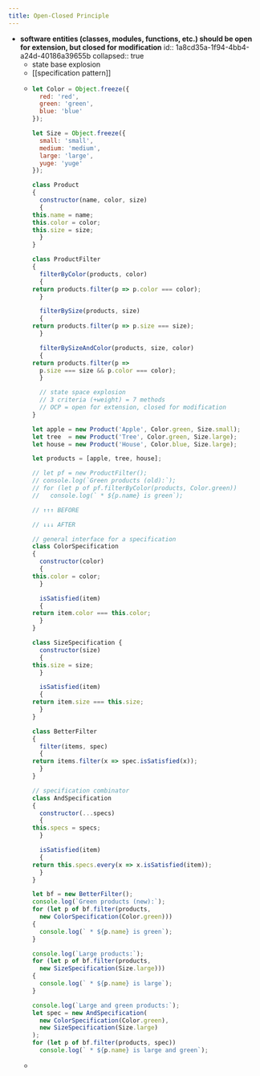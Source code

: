 ```yaml
---
title: Open-Closed Principle
---
```


- __software entities (classes, modules, functions, etc.) should be open for extension, but closed for modification__
  id:: 1a8cd35a-1f94-4bb4-a24d-40186a39655b
  collapsed:: true
	- state base explosion
	- [[specification pattern]]
	- ```javascript
	  let Color = Object.freeze({
	    red: 'red',
	    green: 'green',
	    blue: 'blue'
	  });
	  
	  let Size = Object.freeze({
	    small: 'small',
	    medium: 'medium',
	    large: 'large',
	    yuge: 'yuge'
	  });
	  
	  class Product
	  {
	    constructor(name, color, size)
	    {
	  this.name = name;
	  this.color = color;
	  this.size = size;
	    }
	  }
	  
	  class ProductFilter
	  {
	    filterByColor(products, color)
	    {
	  return products.filter(p => p.color === color);
	    }
	  
	    filterBySize(products, size)
	    {
	  return products.filter(p => p.size === size);
	    }
	  
	    filterBySizeAndColor(products, size, color)
	    {
	  return products.filter(p =>
	    p.size === size && p.color === color);
	    }
	  
	    // state space explosion
	    // 3 criteria (+weight) = 7 methods
	    // OCP = open for extension, closed for modification
	  }
	  
	  let apple = new Product('Apple', Color.green, Size.small);
	  let tree  = new Product('Tree', Color.green, Size.large);
	  let house = new Product('House', Color.blue, Size.large);
	  
	  let products = [apple, tree, house];
	  
	  // let pf = new ProductFilter();
	  // console.log(`Green products (old):`);
	  // for (let p of pf.filterByColor(products, Color.green))
	  //   console.log(` * ${p.name} is green`);
	  
	  // ↑↑↑ BEFORE
	  
	  // ↓↓↓ AFTER
	  
	  // general interface for a specification
	  class ColorSpecification
	  {
	    constructor(color)
	    {
	  this.color = color;
	    }
	  
	    isSatisfied(item)
	    {
	  return item.color === this.color;
	    }
	  }
	  
	  class SizeSpecification {
	    constructor(size)
	    {
	  this.size = size;
	    }
	  
	    isSatisfied(item)
	    {
	  return item.size === this.size;
	    }
	  }
	  
	  class BetterFilter
	  {
	    filter(items, spec)
	    {
	  return items.filter(x => spec.isSatisfied(x));
	    }
	  }
	  
	  // specification combinator
	  class AndSpecification
	  {
	    constructor(...specs)
	    {
	  this.specs = specs;
	    }
	  
	    isSatisfied(item)
	    {
	  return this.specs.every(x => x.isSatisfied(item));
	    }
	  }
	  
	  let bf = new BetterFilter();
	  console.log(`Green products (new):`);
	  for (let p of bf.filter(products,
	    new ColorSpecification(Color.green)))
	  {
	    console.log(` * ${p.name} is green`);
	  }
	  
	  console.log(`Large products:`);
	  for (let p of bf.filter(products,
	    new SizeSpecification(Size.large)))
	  {
	    console.log(` * ${p.name} is large`);
	  }
	  
	  console.log(`Large and green products:`);
	  let spec = new AndSpecification(
	    new ColorSpecification(Color.green),
	    new SizeSpecification(Size.large)
	  );
	  for (let p of bf.filter(products, spec))
	    console.log(` * ${p.name} is large and green`);
	  ```
	-